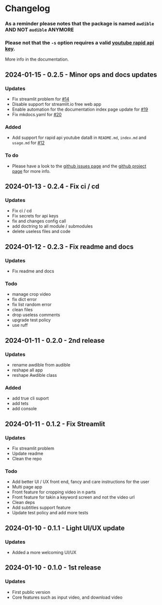 # Changelog


### As a reminder please notes that the package is named `awdible` AND NOT `audible` ANYMORE

### Please not that the `-s` option requires a valid [youtube rapid api key](https://rapidapi.com/herosAPI/api/youtube-data8).
More info in the documentation.

## 2024-01-15 - 0.2.5 - Minor ops and docs updates

### Updates
- Fix streamlit problem for [#14](https://github.com/AlexandreGazagnes/awdible/issues/14)
- Disable support for streamlit.io free web app
- Enable automation for the documentation index page update for [#19](https://github.com/AlexandreGazagnes/awdible/issues/19)
- Fix mkdocs.yaml for [#20](https://github.com/AlexandreGazagnes/awdible/issues/20)

### Added
- Add support for rapid api youtube data8 in `README.md`, `index.md` and `usage.md` for [#12](https://github.com/AlexandreGazagnes/awdible/issues/12)

### To do
- Please have a look to the [github issues page](https://github.com/AlexandreGazagnes/awdible/issues) and the [github project page](https://github.com/users/AlexandreGazagnes/projects/3) for more info.


## 2024-01-13 - 0.2.4 - Fix ci / cd


### Updates
- Fix ci / cd
- Fix secrets for api keys
- fix and changes config call
- add doctring to all module / submodules
- delete useless files and code


## 2024-01-12 - 0.2.3 - Fix readme and docs

### Updates
- Fix readme and docs

### Todo
- manage crop video
- fix dict error
- fix list random error
- clean files
- drop useless comments
- upgrade test policy
- use ruff

## 2024-01-11 - 0.2.0 - 2nd release

### Updates
- rename awdible from audible
- reshape all app
- reshape Awdible class

### Added
- add true cli suport
- add tets
- add console


## 2024-01-11 - 0.1.2 - Fix Streamlit

### Updates
- Fix streamlit problem
- Update readme
- Clean the repo

### Todo
- Add better UI / UX front end, fancy and care instructions for the user
- Multi page app
- Front feature for cropping video in n parts
- Front feature for takin a keyword screen and not the video url
- Clean deps
- Add subtitles support feature
- Update test policy and add more tests

## 2024-01-10 - 0.1.1 - Light UI/UX update

### Updates
- Added a more welcoming UI/UX

## 2024-01-10 - 0.1.0 - 1st release

### Updates
- First public version
- Core features such as input video, and download video
